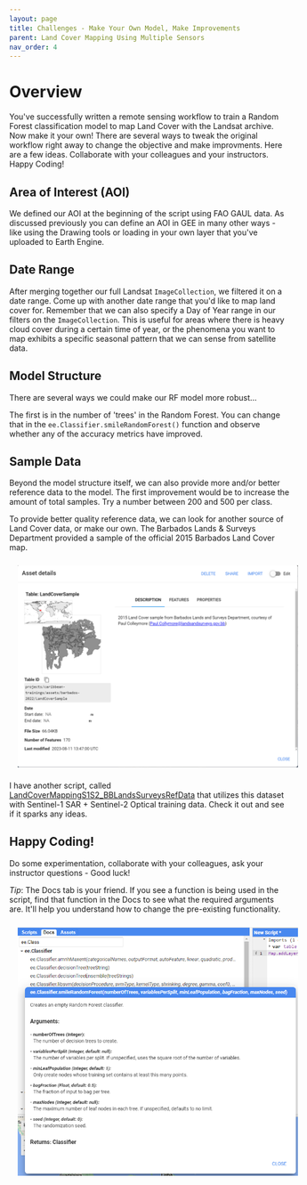 ```yaml
---
layout: page
title: Challenges - Make Your Own Model, Make Improvements
parent: Land Cover Mapping Using Multiple Sensors
nav_order: 4
---
```


# Overview

You've successfully written a remote sensing workflow to train a Random Forest classification model to map Land Cover with the Landsat archive. Now make it your own! There are several ways to tweak the original workflow right away to change the objective and make improvments. Here are a few ideas. Collaborate with your colleagues and your instructors. Happy Coding!

## Area of Interest (AOI)

We defined our AOI at the beginning of the script using FAO GAUL data. As discussed previously you can define an AOI in GEE in many other ways - like using the Drawing tools or loading in your own layer that you've uploaded to Earth Engine.

## Date Range

After merging together our full Landsat `ImageCollection`, we filtered it on a date range. Come up with another date range that you'd like to map land cover for. Remember that we can also specify a Day of Year range in our filters on the `ImageCollection`. This is useful for areas where there is heavy cloud cover during a certain time of year, or the phenomena you want to map exhibits a specific seasonal pattern that we can sense from satellite data.

## Model Structure

There are several ways we could make our RF model more robust... 

The first is in the number of 'trees' in the Random Forest. You can change that in the `ee.Classifier.smileRandomForest()` function and observe whether any of the accuracy metrics have improved. 

## Sample Data

Beyond the model structure itself, we can also provide more and/or better reference data to the model. The first improvement would be to increase the amount of total samples. Try a number between 200 and 500 per class. 

To provide better quality reference data, we can look for another source of Land Cover data, or make our own. The Barbados Lands & Surveys Department provided a sample of the official 2015 Barbados Land Cover map.  

<img align="center" src="../images/landcover-mapping/BBlandcover.PNG" hspace="15" vspace="10" width="600">

I have another script, called 
[LandCoverMappingS1S2_BBLandsSurveysRefData](https://code.earthengine.google.com/?scriptPath=users%2Fkwoodward%2Fcaribbean-trainings%3Abarbados-trainings%2FLandCoverMappingS1S2_BBLandsSurveysRefData) that utilizes this dataset with Sentinel-1 SAR + Sentinel-2 Optical training data. Check it out and see if it sparks any ideas.

## Happy Coding!
Do some experimentation, collaborate with your colleagues, ask your instructor questions - Good luck!

*Tip*: The Docs tab is your friend. If you see a function is being used in the script, find that function in the Docs to see what the required arguments are. It'll help you understand how to change the pre-existing functionality. 

<img align="center" src="../images/mangrove-mapping/Docs.PNG" hspace="15" vspace="10" width="600">
